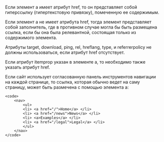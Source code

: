<p>
    Если элемент <Link to="/html-list/a">a</Link> имеет атрибут href, то он представляет собой гиперссылку (гипертекстовую привязку), помеченную ее содержимым.
</p>

<p>
    Если элемент <Link to="/html-list/a">a</Link> не имеет атрибута href, тогда элемент представляет собой заполнитель, где в противном случае могла бы быть размещена ссылка, если бы она была релевантной, состоящая только из содержимого элемента.
</p>

<p>
    Атрибуты target, download, ping, rel, hreflang, type, и referrerpolicy не должны использоваться, если атрибут href отсутствует.
</p>

<p>
    Если атрибут itemprop указан в элементе <Link to="/html-list/a">a</Link>, то необходимо также указать атрибут href.
</p>


<ExampleBox>
    Если сайт использует согласованную панель инструментов навигации на каждой странице, то ссылка, которая обычно ведет на саму страницу, может быть размечена с помощью элемента a:

    <code>
        <nav>
            <ul>
            <li> <a href="/">Home</a> </li>
            <li> <a href="/news">News</a> </li>
            <li> <a>Examples</a> </li>
            <li> <a href="/legal">Legal</a> </li>
            </ul>
        </nav>
    </code>
</ExampleBox>
